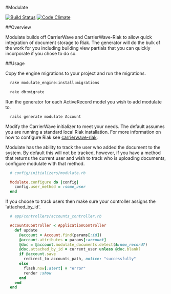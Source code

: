 #Modulate

[![Build Status](https://travis-ci.org/wzcolon/modulate.png)](https://travis-ci.org/wzcolon/modulate)
[![Code Climate](https://codeclimate.com/github/wzcolon/modulate.png)](https://codeclimate.com/github/wzcolon/modulate)


##Overview

Modulate builds off CarrierWave and CarrierWave-Riak to allow quick integration of document storage to Riak. The generator will do the bulk of the work for you including building view partials that you can quickly incorporate if you chose to do so.

##Usage

Copy the engine migrations to your project and run the migrations.

```bash
  rake modulate_engine:install:migrations

  rake db:migrate
```

Run the generator for each ActiveRecord model you wish to add modulate to.
```bash
  rails generate modulate Account
```

Modify the CarrierWave initializer to meet your needs. The default assumes you are running a standard local Riak installation. For more information on how to configure Riak see [carrierwave-riak](https://github.com/motske/carrierwave-riak#configuration).

Modulate has the ability to track the user who added the document to the system. By default this will not be tracked, however, if you have a method that returns the current user and wish to track who is uploading documents, configure modulate with that method.

```ruby
  # config/initializers/modulate.rb

  Modulate.configure do |config|
    config.user_method = :some_user
  end
```

If you choose to track users then make sure your controller assigns the 'attached_by_id'.

```ruby
  # app/controllers/accounts_controller.rb

  AccountsController < ApplicationController
    def update
      @account = Account.find(params[:id])
      @account.attributes = params[:account]
      @doc = @account.modulate_documents.detect(&:new_record?) 
      @doc.attached_by_id = current_user unless @doc.blank?
      if @account.save
        redirect_to accounts_path, notice: "successfully"
      else
        flash.now[:alert] = "error"
        render :show
      end
    end
  end
```

